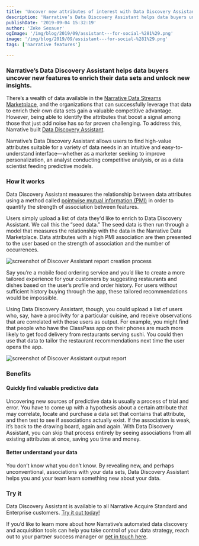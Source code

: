 ```yaml
---
title: 'Uncover new attributes of interest with Data Discovery Assistant'
description: 'Narrative’s Data Discovery Assistant helps data buyers uncover new features to enrich their data sets and unlock new insights.'
publishDate: '2019-09-04 15:32:19'
author: 'Zeke Sexauer'
ogImage: '/img/blog/2019/09/assistant---for-social-%281%29.png'
image: '/img/blog/2019/09/assistant---for-social-%281%29.png'
tags: ['narrative features']

---
```

### Narrative’s Data Discovery Assistant helps data buyers uncover new features to enrich their data sets and unlock new insights.

There’s a wealth of data available in the [Narrative Data Streams Marketplace](https://www.narrative.io/data-marketplace), and the organizations that can successfully leverage that data to enrich their own data sets gain a valuable competitive advantage. However, being able to identify the attributes that boost a signal among those that just add noise has so far proven challenging. To address this, Narrative built [Data Discovery Assistant](https://app.narrative.io/#/app/data-discovery-assistant).

Narrative’s Data Discovery Assistant allows users to find high-value attributes suitable for a variety of data needs in an intuitive and easy-to-understand interface—whether as a marketer seeking to improve personalization, an analyst conducting competitive analysis, or as a data scientist feeding predictive models.

### How it works

Data Discovery Assistant measures the relationship between data attributes using a method called [pointwise mutual information (PMI)](https://en.wikipedia.org/wiki/Pointwise_mutual_information) in order to quantify the strength of association between features.

Users simply upload a list of data they'd like to enrich to Data Discovery Assistant. We call this the “seed data.” The seed data is then run through a model that measures the relationship with the data in the Narrative Data Marketplace. Data attributes with a high PMI association are then presented to the user based on the strength of association and the number of occurrences.

![screenshot of Discover Assistant report creation process](https://solutions.narrative.io/hubfs/screen%201.png)

Say you’re a mobile food ordering service and you’d like to create a more tailored experience for your customers by suggesting restaurants and dishes based on the user’s profile and order history. For users without sufficient history buying through the app, these tailored recommendations would be impossible.

Using Data Discovery Assistant, though, you could upload a list of users who, say, have a proclivity for a particular cuisine, and receive observations that are correlated with those users as output. For example, you might find that people who have the ClassPass app on their phones are much more likely to get food delivery from restaurants serving sushi. You could then use that data to tailor the restaurant recommendations next time the user opens the app.

![screenshot of Discover Assistant output report](https://solutions.narrative.io/hubfs/screen%202.png)

### Benefits

#### Quickly find valuable predictive data

Uncovering new sources of predictive data is usually a process of trial and error. You have to come up with a hypothesis about a certain attribute that may correlate, locate and purchase a data set that contains that attribute, and then test to see if associations actually exist. If the association is weak, it’s back to the drawing board, again and again. With Data Discovery Assistant, you can skip that process entirely by seeing associations from all existing attributes at once, saving you time and money.

#### Better understand your data

You don’t know what you don’t know. By revealing new, and perhaps unconventional, associations with your data sets, Data Discovery Assistant helps you and your team learn something new about your data.

### Try it

Data Discovery Assistant is available to all Narrative Acquire Standard and Enterprise customers. [Try it out today!](https://data.narrative.io/#/discover/assistant)

If you’d like to learn more about how Narrative’s automated data discovery and acquisition tools can help you take control of your data strategy, reach out to your partner success manager or [get in touch here](https://www.narrative.io/get-started).

